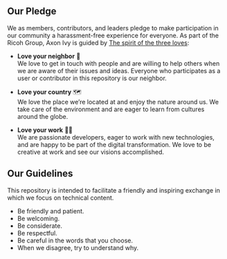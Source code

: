 ## Our Pledge

We as members, contributors, and leaders pledge to make participation in our community a harassment-free experience for everyone.
As part of the Ricoh Group, Axon Ivy is guided by [The spirit of the three loves](https://www.ricoh.com/about/ricoh-way):

- **Love your neighbor** 🤝  
We love to get in touch with people and are willing to help others when we are aware of their issues and ideas. Everyone who participates as a user or contributor in this repository is our neighbor.

- **Love your country** 🗺  
We love the place we’re located at and enjoy the nature around us. We take care of the environment and are eager to learn from cultures around the globe.

- **Love your work** 👷‍♂️  
We are passionate developers, eager to work with new technologies, and are happy to be part of the digital transformation. We love to be creative at work and see our visions accomplished.

## Our Guidelines

This repository is intended to facilitate a friendly and inspiring exchange in which we focus on technical content.

- Be friendly and patient.
- Be welcoming.
- Be considerate.
- Be respectful.
- Be careful in the words that you choose.
- When we disagree, try to understand why.
